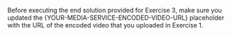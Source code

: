 ﻿Before executing the end solution provided for Exercise 3, make sure you updated the {YOUR-MEDIA-SERVICE-ENCODED-VIDEO-URL} placeholder with the URL of the encoded video that you uploaded in Exercise 1.
